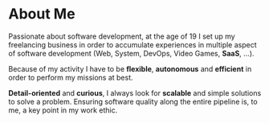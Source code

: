 # About Me

Passionate about software development, at the age of 19 I set up my freelancing business in order to accumulate experiences in multiple aspect of software development (Web, System, DevOps, Video Games, **SaaS**, ...).

Because of my activity I have to be **flexible**, **autonomous** and **efficient** in order to perform my missions at best.

**Detail-oriented** and **curious**, I always look for **scalable** and simple solutions to solve a problem. Ensuring software quality along the entire pipeline is, to me, a key point in my work ethic.
